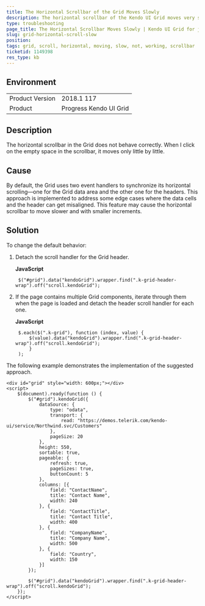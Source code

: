 ```yaml
---
title: The Horizontal Scrollbar of the Grid Moves Slowly
description: The horizontal scrollbar of the Kendo UI Grid moves very slowly.
type: troubleshooting
page_title: The Horizontal Scrollbar Moves Slowly | Kendo UI Grid for jQuery
slug: grid-horizontal-scroll-slow
position:
tags: grid, scroll, horizontal, moving, slow, not, working, scrollbar
ticketid: 1149398
res_type: kb
---
```


## Environment

<table>
	<tr>
		<td>Product Version</td>
		<td>2018.1 117</td>
	</tr>
	<tr>
		<td>Product</td>
		<td>Progress Kendo UI Grid</td>
	</tr>
</table>


## Description

The horizontal scrollbar in the Grid does not behave correctly. When I click on the empty space in the scrollbar, it moves only little by little.

## Cause

By default, the Grid uses two event handlers to synchronize its horizontal scrolling&mdash;one for the Grid data area and the other one for the headers. This approach is implemented to address some edge cases where the data cells and the header can get misaligned. This feature may cause the horizontal scrollbar to move slower and with smaller increments.

## Solution

To change the default behavior:

1. Detach the scroll handler for the Grid header.

    **JavaScript**

        $("#grid").data("kendoGrid").wrapper.find(".k-grid-header-wrap").off("scroll.kendoGrid");


1. If the page contains multiple Grid components, iterate through them when the page is loaded and detach the header scroll handler for each one.

    **JavaScript**

        $.each($(".k-grid"), function (index, value) {
            $(value).data("kendoGrid").wrapper.find(".k-grid-header-wrap").off("scroll.kendoGrid");
            }
        );


The following example demonstrates the implementation of the suggested approach.

```dojo
<div id="grid" style="width: 600px;"></div>
<script>
    $(document).ready(function () {
        $("#grid").kendoGrid({
            dataSource: {
                type: "odata",
                transport: {
                    read: "https://demos.telerik.com/kendo-ui/service/Northwind.svc/Customers"
                },
                pageSize: 20
            },
            height: 550,
            sortable: true,
            pageable: {
                refresh: true,
                pageSizes: true,
                buttonCount: 5
            },
            columns: [{
                field: "ContactName",
                title: "Contact Name",
                width: 240
            }, {
                field: "ContactTitle",
                title: "Contact Title",
                width: 400
            }, {
                field: "CompanyName",
                title: "Company Name",
                width: 500
            }, {
                field: "Country",
                width: 150
            }]
        });

        $("#grid").data("kendoGrid").wrapper.find(".k-grid-header-wrap").off("scroll.kendoGrid");
    });
</script>
```
